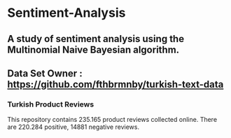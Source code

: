 # Sentiment-Analysis
## A study of sentiment analysis using the Multinomial Naive Bayesian algorithm.

## Data Set Owner : https://github.com/fthbrmnby/turkish-text-data
### Turkish Product Reviews
This repository contains 235.165 product reviews collected online. There are 220.284 positive, 14881 negative reviews.
